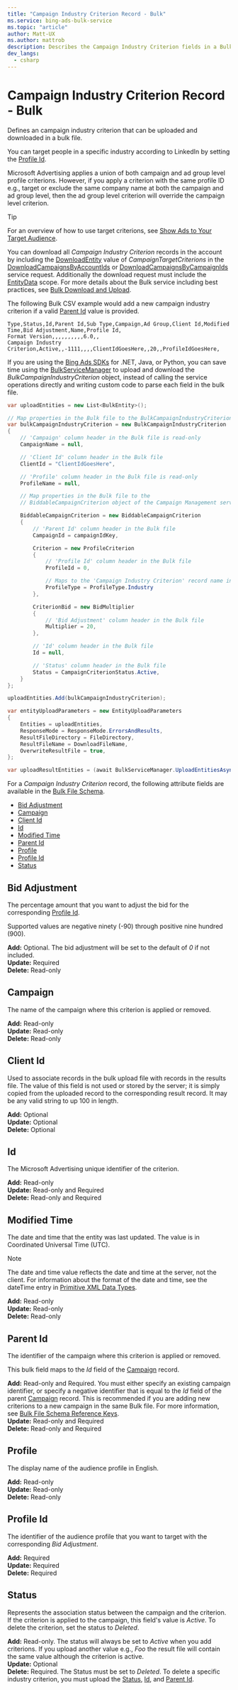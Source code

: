 ```yaml
---
title: "Campaign Industry Criterion Record - Bulk"
ms.service: bing-ads-bulk-service
ms.topic: "article"
author: Matt-UX
ms.author: mattrob
description: Describes the Campaign Industry Criterion fields in a Bulk file.
dev_langs:
  - csharp
---
```

# Campaign Industry Criterion Record - Bulk
Defines an campaign industry criterion that can be uploaded and downloaded in a bulk file. 

You can target people in a specific industry according to LinkedIn by setting the [Profile Id](#profileid). 

Microsoft Advertising applies a union of both campaign and ad group level profile criterions. However, if you apply a criterion with the same profile ID e.g., target or exclude the same company name at both the campaign and ad group level, then the ad group level criterion will override the campaign level criterion. 

> [!TIP]
> For an overview of how to use target criterions, see [Show Ads to Your Target Audience](../guides/show-ads-target-audience.md).

You can download all *Campaign Industry Criterion* records in the account by including the [DownloadEntity](downloadentity.md) value of *CampaignTargetCriterions* in the [DownloadCampaignsByAccountIds](downloadcampaignsbyaccountids.md) or [DownloadCampaignsByCampaignIds](downloadcampaignsbycampaignids.md) service request. Additionally the download request must include the [EntityData](datascope.md#entitydata) scope. For more details about the Bulk service including best practices, see [Bulk Download and Upload](../guides/bulk-download-upload.md).

The following Bulk CSV example would add a new campaign industry criterion if a valid [Parent Id](#parentid) value is provided. 

```csv
Type,Status,Id,Parent Id,Sub Type,Campaign,Ad Group,Client Id,Modified Time,Bid Adjustment,Name,Profile Id,
Format Version,,,,,,,,,,6.0,,
Campaign Industry Criterion,Active,,-1111,,,,ClientIdGoesHere,,20,,ProfileIdGoesHere,
```

If you are using the [Bing Ads SDKs](../guides/client-libraries.md) for .NET, Java, or Python, you can save time using the [BulkServiceManager](../guides/sdk-bulk-service-manager.md) to upload and download the *BulkCampaignIndustryCriterion* object, instead of calling the service operations directly and writing custom code to parse each field in the bulk file. 

```csharp
var uploadEntities = new List<BulkEntity>();

// Map properties in the Bulk file to the BulkCampaignIndustryCriterion
var bulkCampaignIndustryCriterion = new BulkCampaignIndustryCriterion
{
    // 'Campaign' column header in the Bulk file is read-only
    CampaignName = null,

    // 'Client Id' column header in the Bulk file
    ClientId = "ClientIdGoesHere",

    // 'Profile' column header in the Bulk file is read-only
    ProfileName = null,

    // Map properties in the Bulk file to the 
    // BiddableCampaignCriterion object of the Campaign Management service.

    BiddableCampaignCriterion = new BiddableCampaignCriterion
    {
        // 'Parent Id' column header in the Bulk file
        CampaignId = campaignIdKey,

        Criterion = new ProfileCriterion
        {
            // 'Profile Id' column header in the Bulk file
            ProfileId = 0,

            // Maps to the 'Campaign Industry Criterion' record name in the Bulk file
            ProfileType = ProfileType.Industry
        },

        CriterionBid = new BidMultiplier
        {
            // 'Bid Adjustment' column header in the Bulk file
            Multiplier = 20,
        },

        // 'Id' column header in the Bulk file
        Id = null,

        // 'Status' column header in the Bulk file
        Status = CampaignCriterionStatus.Active,
    }
};

uploadEntities.Add(bulkCampaignIndustryCriterion);

var entityUploadParameters = new EntityUploadParameters
{
    Entities = uploadEntities,
    ResponseMode = ResponseMode.ErrorsAndResults,
    ResultFileDirectory = FileDirectory,
    ResultFileName = DownloadFileName,
    OverwriteResultFile = true,
};

var uploadResultEntities = (await BulkServiceManager.UploadEntitiesAsync(entityUploadParameters)).ToList();
```

For a *Campaign Industry Criterion* record, the following attribute fields are available in the [Bulk File Schema](bulk-file-schema.md). 

- [Bid Adjustment](#bidadjustment)
- [Campaign](#campaign)
- [Client Id](#clientid)
- [Id](#id)
- [Modified Time](#modifiedtime)
- [Parent Id](#parentid)
- [Profile](#profile)
- [Profile Id](#profileid)
- [Status](#status)

## <a name="bidadjustment"></a>Bid Adjustment
The percentage amount that you want to adjust the bid for the corresponding [Profile Id](#profileid). 

Supported values are negative ninety (-90) through positive nine hundred (900). 

**Add:** Optional. The bid adjustment will be set to the default of *0* if not included.  
**Update:** Required  
**Delete:** Read-only  

## <a name="campaign"></a>Campaign
The name of the campaign where this criterion is applied or removed.

**Add:** Read-only  
**Update:** Read-only  
**Delete:** Read-only  

## <a name="clientid"></a>Client Id
Used to associate records in the bulk upload file with records in the results file. The value of this field is not used or stored by the server; it is simply copied from the uploaded record to the corresponding result record. It may be any valid string to up 100 in length.

**Add:** Optional  
**Update:** Optional    
**Delete:** Optional  

## <a name="id"></a>Id
The Microsoft Advertising unique identifier of the criterion.

**Add:** Read-only  
**Update:** Read-only and Required  
**Delete:** Read-only and Required  

## <a name="modifiedtime"></a>Modified Time
The date and time that the entity was last updated. The value is in Coordinated Universal Time (UTC).

> [!NOTE]
> The date and time value reflects the date and time at the server, not the client. For information about the format of the date and time, see the dateTime entry in [Primitive XML Data Types](https://go.microsoft.com/fwlink/?linkid=859198).

**Add:** Read-only  
**Update:** Read-only  
**Delete:** Read-only  

## <a name="parentid"></a>Parent Id
The identifier of the campaign where this criterion is applied or removed.
	
This bulk field maps to the *Id* field of the [Campaign](campaign.md) record. 

**Add:** Read-only and Required. You must either specify an existing campaign identifier, or specify a negative identifier that is equal to the *Id* field of the parent [Campaign](campaign.md) record. This is recommended if you are adding new criterions to a new campaign in the same Bulk file. For more information, see [Bulk File Schema Reference Keys](../bulk-service/bulk-file-schema.md#referencekeys).  
**Update:** Read-only and Required  
**Delete:** Read-only and Required  

## <a name="profile"></a>Profile
The display name of the audience profile in English. 

**Add:** Read-only  
**Update:** Read-only  
**Delete:** Read-only  

## <a name="profileid"></a>Profile Id
The identifier of the audience profile that you want to target with the corresponding *Bid Adjustment*. 

**Add:** Required  
**Update:** Required  
**Delete:** Required  

## <a name="status"></a>Status
Represents the association status between the campaign and the criterion. If the criterion is applied to the campaign, this field's value is *Active*. To delete the criterion, set the status to *Deleted*.

**Add:** Read-only. The status will always be set to *Active* when you add criterions. If you upload another value e.g., *Foo* the result file will contain the same value although the criterion is active.  
**Update:** Optional  
**Delete:** Required. The Status must be set to *Deleted*. To delete a specific industry criterion, you must upload the [Status](#status), [Id](#id), and [Parent Id](#parentid).

